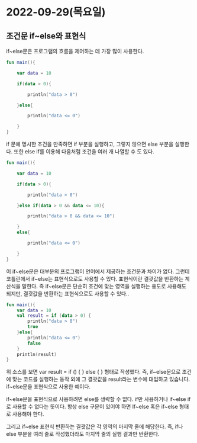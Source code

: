 # 2022-09-29(목요일)

## 조건문 if~else와 표현식

if~else문은 프로그램의 흐름을 제어하는 데 가장 많이 사용한다.

```kotlin
fun main(){

	var data = 10

	if(data > 0){

		println("data > 0")

	}else{

		println("data <= 0")

	}
}
```

if 문에 명시한 조건을 만족하면 if 부분을 실행하고, 그렇지 않으면 else 부분을 실행한다.
또한 else if를 이용해 다음처럼 조건을 여러 개 나열할 수 도 있다.

```kotlin
fun main(){

	var data = 10

	if(data > 0){

		println("data > 0")

	}else if(data > 0 && data <= 10){

		println("data > 0 && data <= 10")

	}
	else{

		println("data <= 0")

	}
}
```

이 if~else문은 대부분의 프로그램이 언어에서 제공하는 조건문과 차이가 없다.
그런데 코틀린에서 if~else는 표현식으로도 사용할 수 있다. 표현식이란 결괏값을 반환하는 계산식을 말한다.
즉 if~else문은 단순히 조건에 맞는 영역을 실행하는 용도로 사용해도 되지만, 결괏값을 반환하는 표현식으로도 사용할 수 있다..

```kotlin
fun main(){
	var data = 10
	val result = if (data > 0) {
		println("data > 0")
		true
	}else{
		println("data <= 0")
		false
	}
	println(result)
}
```

위 소스를 보면 var result = if () { } else { } 형태로 작성했다. 즉, if~else문으로 조건에 맞는 코드를 실행하는 동작 외에 그 결괏값을 result라는 변수에 대입하고 있습니다.
if~else문을 표현식으로 사용한 예이다.

if~else문을 표현식으로 사용하려면 else를 생략할 수 없다. if만 사용하거나 if~else if로 사용할 수 없다는 뜻이다. 항상 else 구문이 있어야 하면 If~else 혹은 if~else 형태로 사용해야 한다.

그리고 if~else 표현식 반환하는 결괏값은 각 영역의 마지막 줄에 해당한다.
즉, if나 else 부분을 여러 줄로 작성했더라도 마지막 줄의 실행 결과만 반환한다.